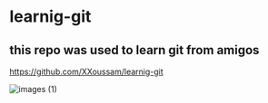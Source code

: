 # learnig-git

## this repo was used to learn git from amigos

https://github.com/XXoussam/learnig-git

![images (1)](https://user-images.githubusercontent.com/101864685/173256378-179c5bee-c80c-465e-99c7-39a1f9e340e5.png)


